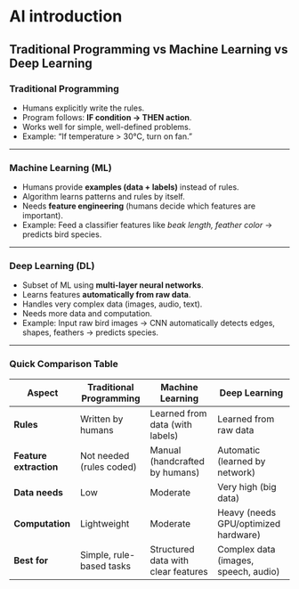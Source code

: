 # AI introduction

## Traditional Programming vs Machine Learning vs Deep Learning

### Traditional Programming
- Humans explicitly write the rules.
- Program follows: **IF condition → THEN action**.
- Works well for simple, well-defined problems.
- Example: “If temperature > 30°C, turn on fan.”

---

### Machine Learning (ML)
- Humans provide **examples (data + labels)** instead of rules.
- Algorithm learns patterns and rules by itself.
- Needs **feature engineering** (humans decide which features are important).
- Example: Feed a classifier features like *beak length, feather color* → predicts bird species.

---

### Deep Learning (DL)
- Subset of ML using **multi-layer neural networks**.
- Learns features **automatically from raw data**.
- Handles very complex data (images, audio, text).
- Needs more data and computation.
- Example: Input raw bird images → CNN automatically detects edges, shapes, feathers → predicts species.

---

### Quick Comparison Table

| Aspect              | Traditional Programming            | Machine Learning                        | Deep Learning                          |
|---------------------|------------------------------------|-----------------------------------------|----------------------------------------|
| **Rules**           | Written by humans                  | Learned from data (with labels)          | Learned from raw data                   |
| **Feature extraction** | Not needed (rules coded)           | Manual (handcrafted by humans)           | Automatic (learned by network)          |
| **Data needs**      | Low                                | Moderate                                 | Very high (big data)                   |
| **Computation**     | Lightweight                        | Moderate                                 | Heavy (needs GPU/optimized hardware)    |
| **Best for**        | Simple, rule-based tasks           | Structured data with clear features      | Complex data (images, speech, audio)    |
